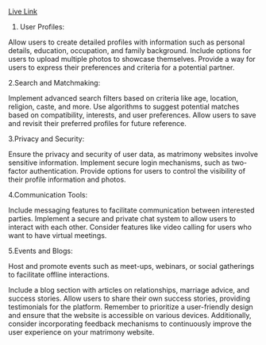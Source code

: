 <a href="https://extraordinary-croissant-55d465.netlify.app/">Live Link</a>

1. User Profiles:

Allow users to create detailed profiles with information such as personal details, education, occupation, and family background.
Include options for users to upload multiple photos to showcase themselves.
Provide a way for users to express their preferences and criteria for a potential partner.

2.Search and Matchmaking:

Implement advanced search filters based on criteria like age, location, religion, caste, and more.
Use algorithms to suggest potential matches based on compatibility, interests, and user preferences.
Allow users to save and revisit their preferred profiles for future reference.

3.Privacy and Security:

Ensure the privacy and security of user data, as matrimony websites involve sensitive information.
Implement secure login mechanisms, such as two-factor authentication.
Provide options for users to control the visibility of their profile information and photos.

4.Communication Tools:

Include messaging features to facilitate communication between interested parties.
Implement a secure and private chat system to allow users to interact with each other.
Consider features like video calling for users who want to have virtual meetings.

5.Events and Blogs:

Host and promote events such as meet-ups, webinars, or social gatherings to facilitate offline interactions.

Include a blog section with articles on relationships, marriage advice, and success stories.
Allow users to share their own success stories, providing testimonials for the platform.
Remember to prioritize a user-friendly design and ensure that the website is accessible on various devices. Additionally, consider incorporating feedback mechanisms to continuously improve the user experience on your matrimony website.
